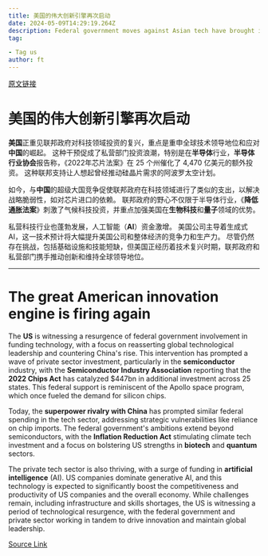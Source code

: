 ```yaml
---
title: 美国的伟大创新引擎再次启动
date: 2024-05-09T14:29:19.264Z
description: Federal government moves against Asian tech have brought investment rushing in
tag: 

- Tag us
author: ft
---
```


[原文链接](https://ft.com/content/0d39e8f0-38ba-40aa-8ec8-d04e82afb690)

# **美国**的伟大创新引擎再次启动

**美国**正重见联邦政府对科技领域投资的复兴，重点是重申全球技术领导地位和应对**中国**的崛起。 这种干预促成了私营部门投资浪潮，特别是在**半导体**行业，**半导体行业协会**报告称，《2022年芯片法案》在 25 个州催化了 4,470 亿美元的额外投资。 这种联邦支持让人想起曾经推动硅晶片需求的阿波罗太空计划。

如今，与**中国**的超级大国竞争促使联邦政府在科技领域进行了类似的支出，以解决战略脆弱性，如对芯片进口的依赖。 联邦政府的野心不仅限于半导体行业，《**降低通胀法案**》刺激了气候科技投资，并重点加强美国在**生物科技**和**量子**领域的优势。

私营科技行业也蓬勃发展，人工智能（**AI**）资金激增。 美国公司主导着生成式 AI，这一技术预计将大幅提升美国公司和整体经济的竞争力和生产力。 尽管仍然存在挑战，包括基础设施和技能短缺，但美国正经历着技术复兴时期，联邦政府和私营部门携手推动创新和维持全球领导地位。

---

# The great American innovation engine is firing again

The **US** is witnessing a resurgence of federal government involvement in funding technology, with a focus on reasserting global technological leadership and countering China's rise. This intervention has prompted a wave of private sector investment, particularly in the **semiconductor** industry, with the **Semiconductor Industry Association** reporting that the **2022 Chips Act** has catalyzed $447bn in additional investment across 25 states. This federal support is reminiscent of the Apollo space program, which once fueled the demand for silicon chips. 

Today, the **superpower rivalry with China** has prompted similar federal spending in the tech sector, addressing strategic vulnerabilities like reliance on chip imports. The federal government's ambitions extend beyond semiconductors, with the **Inflation Reduction Act** stimulating climate tech investment and a focus on bolstering US strengths in **biotech** and **quantum** sectors. 

The private tech sector is also thriving, with a surge of funding in **artificial intelligence** (AI). US companies dominate generative AI, and this technology is expected to significantly boost the competitiveness and productivity of US companies and the overall economy. While challenges remain, including infrastructure and skills shortages, the US is witnessing a period of technological resurgence, with the federal government and private sector working in tandem to drive innovation and maintain global leadership.

[Source Link](https://ft.com/content/0d39e8f0-38ba-40aa-8ec8-d04e82afb690)

